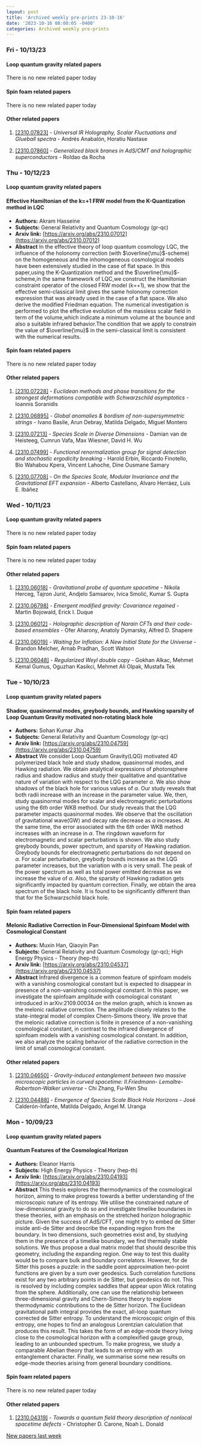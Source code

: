 ```yaml
---
layout: post
title: 'Archived weekly pre-prints 23-10-16'
date: '2023-10-16 08:00:05 -0400'
categories: Archived weekly pre-prints
---
```



### Fri - 10/13/23

#### Loop quantum gravity related papers

There is no new related paper today 

#### Spin foam related papers

There is no new related paper today 



#### Other related papers

1. [[2310.07823]](https://arxiv.org/abs/2310.07823) - *Universal IR Holography, Scalar Fluctuations and Glueball spectra* - Andrés Anabalón, Horatiu Nastase

1. [[2310.07860]](https://arxiv.org/abs/2310.07860) - *Generalized black branes in AdS/CMT and holographic superconductors* - Roldao da Rocha



### Thu - 10/12/23

#### Loop quantum gravity related papers

#### **Effective Hamiltonian of the k=+1 FRW model from the K-Quantization  method in LQC**
 - **Authors:** Akram Hasseine
 - **Subjects:** General Relativity and Quantum Cosmology (gr-qc)
 - **Arxiv link:** [https://arxiv.org/abs/2310.07012](https://arxiv.org/abs/2310.07012)
 - **Abstract**
 In the effective theory of loop quantum cosmology LQC, the influence of the holonomy correction (with $\overline{\mu}$-scheme) on the homogeneous and the inhomogeneous cosmological models have been extensively studied in the case of flat space. In this paper,using the K-Quantization method and the $\overline{\mu}$-scheme,in the same framework of LQC,we construct the Hamiltonian constraint operator of the closed FRW model (k=+1), we show that the effective semi-classical limit gives the same holonomy correction expression that was already used in the case of a flat space. We also derive the modified Friedman equation. The numerical investigation is performed to plot the effective evolution of the massless scalar field in term of the volume,which indicate a minimum volume at the bounce and also a suitable infrared behavior.The condition that we apply to constrain the value of $\overline{\mu}$ in the semi-classical limit is consistent with the numerical results. 

#### Spin foam related papers

There is no new related paper today 



#### Other related papers

1. [[2310.07228]](https://arxiv.org/abs/2310.07228) - *Euclidean methods and phase transitions for the strongest deformations  compatible with Schwarzschild asymptotics* - Ioannis Soranidis

1. [[2310.06895]](https://arxiv.org/abs/2310.06895) - *Global anomalies & bordism of non-supersymmetric strings* - Ivano Basile, Arun Debray, Matilda Delgado, Miguel Montero

1. [[2310.07213]](https://arxiv.org/abs/2310.07213) - *Species Scale in Diverse Dimensions* - Damian van de Heisteeg, Cumrun Vafa, Max Wiesner, David H. Wu

1. [[2310.07499]](https://arxiv.org/abs/2310.07499) - *Functional renormalization group for signal detection and stochastic  ergodicity breaking* - Harold Erbin, Riccardo Finotello, Bio Wahabou Kpera, Vincent Lahoche, Dine Ousmane Samary

1. [[2310.07708]](https://arxiv.org/abs/2310.07708) - *On the Species Scale, Modular Invariance and the Gravitational EFT  expansion* - Alberto Castellano, Alvaro Herráez, Luis E. Ibáñez



### Wed - 10/11/23

#### Loop quantum gravity related papers

There is no new related paper today 

#### Spin foam related papers

There is no new related paper today 



#### Other related papers

1. [[2310.06018]](https://arxiv.org/abs/2310.06018) - *Gravitational probe of quantum spacetime* - Nikola Herceg, Tajron Jurić, Andjelo Samsarov, Ivica Smolić, Kumar S. Gupta

1. [[2310.06798]](https://arxiv.org/abs/2310.06798) - *Emergent modified gravity: Covariance regained* - Martin Bojowald, Erick I. Duque

1. [[2310.06012]](https://arxiv.org/abs/2310.06012) - *Holographic description of Narain CFTs and their code-based ensembles* - Ofer Aharony, Anatoly Dymarsky, Alfred D. Shapere

1. [[2310.06019]](https://arxiv.org/abs/2310.06019) - *Waiting for Inflation: A New Initial State for the Universe* - Brandon Melcher, Arnab Pradhan, Scott Watson

1. [[2310.06048]](https://arxiv.org/abs/2310.06048) - *Regularized Weyl double copy* - Gokhan Alkac, Mehmet Kemal Gumus, Oguzhan Kasikci, Mehmet Ali Olpak, Mustafa Tek



### Tue - 10/10/23

#### Loop quantum gravity related papers

#### **Shadow, quasinormal modes, greybody bounds, and Hawking sparsity of Loop  Quantum Gravity motivated non-rotating black hole**
 - **Authors:** Sohan Kumar Jha
 - **Subjects:** General Relativity and Quantum Cosmology (gr-qc)
 - **Arxiv link:** [https://arxiv.org/abs/2310.04759](https://arxiv.org/abs/2310.04759)
 - **Abstract**
 We consider Loop Quantum Gravity(LQG) motivated $4D$ polymerized black hole and study shadow, quasinormal modes, and Hawking radiation. We obtain analytical expressions of photonsphere radius and shadow radius and study their qualitative and quantitative nature of variation with respect to the LQG parameter $\alpha$. We also show shadows of the black hole for various values of $\alpha$. Our study reveals that both radii increase with an increase in the parameter value. We, then, study quasinormal modes for scalar and electromagnetic perturbations using the $6th$ order WKB method. Our study reveals that the LQG parameter impacts quasinormal modes. We observe that the oscillation of gravitational wave(GW) and decay rate decrease as $\alpha$ increases. At the same time, the error associated with the $6th$ order WKB method increases with an increase in $\alpha$. The ringdown waveform for electromagnetic and scalar perturbations is shown. We also study greybody bounds, power spectrum, and sparsity of Hawking radiation. Greybody bounds for electromagnetic perturbations do not depend on $\alpha$. For scalar perturbation, greybody bounds increase as the LQG parameter increases, but the variation with $\alpha$ is very small. The peak of the power spectrum as well as total power emitted decrease as we increase the value of $\alpha$. Also, the sparsity of Hawking radiation gets significantly impacted by quantum correction. Finally, we obtain the area spectrum of the black hole. It is found to be significantly different than that for the Schwarzschild black hole. 

#### Spin foam related papers

#### **Melonic Radiative Correction in Four-Dimensional Spinfoam Model with  Cosmological Constant**
 - **Authors:** Muxin Han, Qiaoyin Pan
 - **Subjects:** General Relativity and Quantum Cosmology (gr-qc); High Energy Physics - Theory (hep-th)
 - **Arxiv link:** [https://arxiv.org/abs/2310.04537](https://arxiv.org/abs/2310.04537)
 - **Abstract**
 Infrared divergence is a common feature of spinfoam models with a vanishing cosmological constant but is expected to disappear in presence of a non-vanishing cosmological constant. In this paper, we investigate the spinfoam amplitude with cosmological constant introduced in arXiv:2109.00034 on the melon graph, which is known as the melonic radiative correction. The amplitude closely relates to the state-integral model of complex Chern-Simons theory. We prove that the melonic radiative correction is finite in presence of a non-vanishing cosmological constant, in contrast to the infrared divergence of spinfoam models with a vanishing cosmological constant. In addition, we also analyze the scaling behavior of the radiative correction in the limit of small cosmological constant. 



#### Other related papers

1. [[2310.04650]](https://arxiv.org/abs/2310.04650) - *Gravity-induced entanglement between two massive microscopic particles  in curved spacetime: II.Friedmann- Lemaître-Robertson-Walker universe* - Chi Zhang, Fu-Wen Shu

1. [[2310.04488]](https://arxiv.org/abs/2310.04488) - *Emergence of Species Scale Black Hole Horizons* - José Calderón-Infante, Matilda Delgado, Angel M. Uranga



### Mon - 10/09/23

#### Loop quantum gravity related papers

#### **Quantum Features of the Cosmological Horizon**
 - **Authors:** Eleanor Harris
 - **Subjects:** High Energy Physics - Theory (hep-th)
 - **Arxiv link:** [https://arxiv.org/abs/2310.04193](https://arxiv.org/abs/2310.04193)
 - **Abstract**
 This thesis explores the thermodynamics of the cosmological horizon, aiming to make progress towards a better understanding of the microscopic nature of its entropy. We utilise the constrained nature of low-dimensional gravity to do so and investigate timelike boundaries in these theories, with an emphasis on the stretched horizon holographic picture. Given the success of AdS/CFT, one might try to embed de Sitter inside anti-de Sitter and describe the expanding region from the boundary. In two dimensions, such geometries exist and, by studying them in the presence of a timelike boundary, we find thermally stable solutions. We thus propose a dual matrix model that should describe this geometry, including the expanding region. One way to test this duality would be to compare bulk and boundary correlators. However, for de Sitter this poses a puzzle: in the saddle point approximation two-point functions are given by a sum over geodesics. Such correlation functions exist for any two arbitrary points in de Sitter, but geodesics do not. This is resolved by including complex saddles that appear upon Wick rotating from the sphere. Additionally, one can use the relationship between three-dimensional gravity and Chern-Simons theory to explore thermodynamic contributions to the de Sitter horizon. The Euclidean gravitational path integral provides the exact, all-loop quantum corrected de Sitter entropy. To understand the microscopic origin of this entropy, one hopes to find an analogous Lorentzian calculation that produces this result. This takes the form of an edge-mode theory living close to the cosmological horizon with a complexified gauge group, leading to an unbounded spectrum. To make progress, we study a comparable Abelian theory that leads to an entropy with an entanglement character. Finally, we summarise some new results on edge-mode theories arising from general boundary conditions. 

#### Spin foam related papers

There is no new related paper today 



#### Other related papers

1. [[2310.04319]](https://arxiv.org/abs/2310.04319) - *Towards a quantum field theory description of nonlocal spacetime defects* - Christopher D. Carone, Noah L. Donald






[New papers last week]({{site.url}}/archived/weekly/pre-prints/2023/10/09/archived_weekly_papers.html)